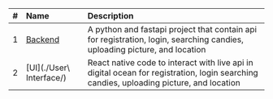 |   #   | Name                                   | Description                                                                         |
| :---: | :--------------------------------------| :-----------------------------------------------------------------------------------|
|   1   | [Backend](./Backend/)                  | A python and fastapi project that contain api for registration, login, searching candies, uploading picture, and location                  |
|   2   | [UI](./User\ Interface/)                  | React native code to interact with live api in digital ocean for registration, login searching candies, uploading picture, and location  |


